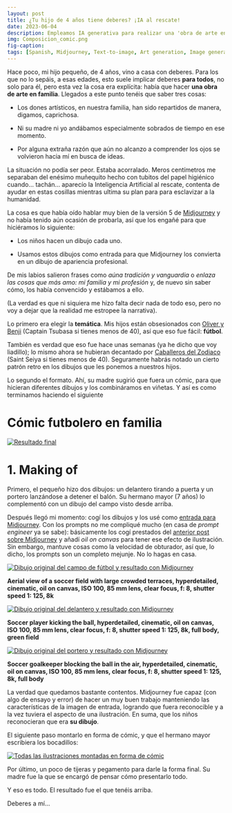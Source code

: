 ```yaml
---
layout: post
title: ¿Tu hijo de 4 años tiene deberes? ¡IA al rescate!
date: 2023-06-04
description: Empleamos IA generativa para realizar una 'obra de arte en familia' para la clase de mi hijo pequeño
img: Composicion_comic.png
fig-caption:
tags: [Spanish, Midjourney, Text-to-image, Art generation, Image generation]
---
```


Hace poco, mi hijo pequeño, de 4 años, vino a casa con deberes. Para los que no lo sepáis, a esas edades, esto suele implicar deberes **para todos**, no solo para él, pero esta vez la cosa era explícita: había que hacer **una obra de arte en familia**. Llegados a este punto tenéis que saber tres cosas:

- Los dones artísticos, en nuestra familia, han sido repartidos de manera, digamos, caprichosa.

- Ni su madre ni yo andábamos especialmente sobrados de tiempo en ese momento.

- Por alguna extraña razón que aún no alcanzo a comprender los ojos se volvieron hacia mí en busca de ideas.

La situación no podía ser peor. Estaba acorralado. Meros centímetros me separaban del enésimo muñequito hecho con tubitos del papel higiénico cuando... tachán... aparecío la Inteligencia Artificial al rescate, contenta de ayudar en estas cosillas mientras ultima su plan para para esclavizar a la humanidad.

La cosa es que había oído hablar muy bien de la versión 5 de [Midjourney](https://robertofont.github.io/Cats-vs-DogsWithMidjourney/) y no había tenido aún ocasión de probarla, así que los engañé para que hiciéramos lo siguiente:

- Los niños hacen un dibujo cada uno.

- Usamos estos dibujos como entrada para que Midjourney los convierta en un dibujo de apariencia profesional.

De mis labios salieron frases como *aúna tradición y vanguardia* o *enlaza las cosas que más amo: mi familia y mi profesión* y, de nuevo sin saber cómo, los había convencido y estábamos a ello.

(La verdad es que ni siquiera me hizo falta decir nada de todo eso, pero no voy a dejar que la realidad me estropee la narrativa).

Lo primero era elegir la **temática**. Mis hijos están obsesionados con [Oliver y Benji](https://es.wikipedia.org/wiki/Captain_Tsubasa) (Captain Tsubasa si tienes menos de 40), así que eso fue fácil: **fútbol**.

También es verdad que eso fue hace unas semanas (ya he dicho que voy liadillo); lo mismo ahora se hubieran decantado por [Caballeros del Zodiaco](https://es.wikipedia.org/wiki/Saint_Seiya) (Saint Seiya si tienes menos de 40). Seguramente habrás notado un cierto patrón retro en los dibujos que les ponemos a nuestros hijos.

Lo segundo el formato. Ahí, su madre sugirió que fuera un cómic, para que hicieran diferentes dibujos y los combináramos en viñetas. Y así es como terminamos haciendo el siguiente

# Cómic futbolero en familia

[![Resultado final]({{site.baseurl}}/assets/img/2023-06-04-Deberes4AñosIAAlRescate/final.png)]({{site.baseurl}}/assets/img/2023-06-04-Deberes4AñosIAAlRescate/final.png)

# 1. Making of

Primero, el pequeño hizo dos dibujos: un delantero tirando a puerta y un portero lanzándose a detener el balón. Su hermano mayor (7 años) lo complementó con un dibujo del campo visto desde arriba.

Después llegó mi momento: cogí los dibujos y los usé como [entrada para Midjourney](https://docs.midjourney.com/docs/image-prompts). Con los prompts no me compliqué mucho (en casa de *prompt engineer* ya se sabe): básicamente los cogí prestados del [anterior post sobre Midjourney](https://robertofont.github.io/Cats-vs-DogsWithMidjourney/) y añadí *oil on canvas* para tener ese efecto de ilustración. Sin embargo, mantuve cosas como la velocidad de obturador, así que, lo dicho, los prompts son un completo mejunje. No lo hagas en casa.

[![Dibujo original del campo de fútbol y resultado con Midjourney]({{site.baseurl}}/assets/img/2023-06-04-Deberes4AñosIAAlRescate/Image_01.png)]({{site.baseurl}}/assets/img/2023-06-04-Deberes4AñosIAAlRescate/Image_01.png)

**Aerial view of a soccer field with large crowded terraces, hyperdetailed, cinematic, oil on canvas, ISO 100, 85 mm lens, clear focus, f: 8, shutter speed 1: 125, 8k**


[![Dibujo original del delantero y resultado con Midjourney]({{site.baseurl}}/assets/img/2023-06-04-Deberes4AñosIAAlRescate/Image_02.png)]({{site.baseurl}}/assets/img/2023-06-04-Deberes4AñosIAAlRescate/Image_02.png)

**Soccer player kicking the ball, hyperdetailed, cinematic, oil on canvas, ISO 100, 85 mm lens, clear focus, f: 8, shutter speed 1: 125, 8k, full body, green field**


[![Dibujo original del portero y resultado con Midjourney]({{site.baseurl}}/assets/img/2023-06-04-Deberes4AñosIAAlRescate/Image_03.png)]({{site.baseurl}}/assets/img/2023-06-04-Deberes4AñosIAAlRescate/Image_03.png)

**Soccer goalkeeper blocking the ball in the air, hyperdetailed, cinematic, oil on canvas, ISO 100, 85 mm lens, clear focus, f: 8, shutter speed 1: 125, 8k, full body**

La verdad que quedamos bastante contentos. Midjourney fue capaz (con algo de ensayo y error) de hacer un muy buen trabajo manteniendo las características de la imagen de entrada, logrando que fuera reconocible y a la vez tuviera el aspecto de una ilustración. En suma, que los niños reconocieran que era **su dibujo**.

El siguiente paso montarlo en forma de cómic, y que el hermano mayor escribiera los bocadillos:

[![Todas las ilustraciones montadas en forma de cómic]({{site.baseurl}}/assets/img/2023-06-04-Deberes4AñosIAAlRescate/Composicion_comic.png)]({{site.baseurl}}/assets/img/2023-06-04-Deberes4AñosIAAlRescate/Composicion_comic.png)

Por último, un poco de tijeras y pegamento para darle la forma final. Su madre fue la que se encargó de pensar cómo presentarlo todo.

Y eso es todo. El resultado fue el que tenéis arriba.

Deberes a mí...
